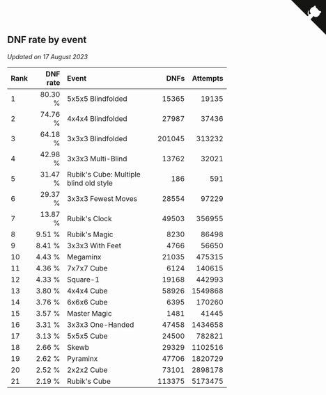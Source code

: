 ## DNF rate by event

*Updated on 17 August 2023*

| Rank | DNF rate | Event | DNFs | Attempts |
| :--- | ---: | :--- | ---: | ---: |
| 1 | 80.30 % | 5x5x5 Blindfolded | 15365 | 19135 |
| 2 | 74.76 % | 4x4x4 Blindfolded | 27987 | 37436 |
| 3 | 64.18 % | 3x3x3 Blindfolded | 201045 | 313232 |
| 4 | 42.98 % | 3x3x3 Multi-Blind | 13762 | 32021 |
| 5 | 31.47 % | Rubik's Cube: Multiple blind old style | 186 | 591 |
| 6 | 29.37 % | 3x3x3 Fewest Moves | 28554 | 97229 |
| 7 | 13.87 % | Rubik's Clock | 49503 | 356955 |
| 8 | 9.51 % | Rubik's Magic | 8230 | 86498 |
| 9 | 8.41 % | 3x3x3 With Feet | 4766 | 56650 |
| 10 | 4.43 % | Megaminx | 21035 | 475315 |
| 11 | 4.36 % | 7x7x7 Cube | 6124 | 140615 |
| 12 | 4.33 % | Square-1 | 19168 | 442993 |
| 13 | 3.80 % | 4x4x4 Cube | 58926 | 1549868 |
| 14 | 3.76 % | 6x6x6 Cube | 6395 | 170260 |
| 15 | 3.57 % | Master Magic | 1481 | 41445 |
| 16 | 3.31 % | 3x3x3 One-Handed | 47458 | 1434658 |
| 17 | 3.13 % | 5x5x5 Cube | 24500 | 782821 |
| 18 | 2.66 % | Skewb | 29329 | 1102516 |
| 19 | 2.62 % | Pyraminx | 47706 | 1820729 |
| 20 | 2.52 % | 2x2x2 Cube | 73101 | 2898178 |
| 21 | 2.19 % | Rubik's Cube | 113375 | 5173475 |


<a href="https://github.com/JustinTimeCuber/wca_statistics" class="github-corner" aria-label="View source on Github"><svg width="80" height="80" viewBox="0 0 250 250" style="fill:#151513; color:#fff; position: absolute; top: 0; border: 0; right: 0;" aria-hidden="true"><path d="M0,0 L115,115 L130,115 L142,142 L250,250 L250,0 Z"></path><path d="M128.3,109.0 C113.8,99.7 119.0,89.6 119.0,89.6 C122.0,82.7 120.5,78.6 120.5,78.6 C119.2,72.0 123.4,76.3 123.4,76.3 C127.3,80.9 125.5,87.3 125.5,87.3 C122.9,97.6 130.6,101.9 134.4,103.2" fill="currentColor" style="transform-origin: 130px 106px;" class="octo-arm"></path><path d="M115.0,115.0 C114.9,115.1 118.7,116.5 119.8,115.4 L133.7,101.6 C136.9,99.2 139.9,98.4 142.2,98.6 C133.8,88.0 127.5,74.4 143.8,58.0 C148.5,53.4 154.0,51.2 159.7,51.0 C160.3,49.4 163.2,43.6 171.4,40.1 C171.4,40.1 176.1,42.5 178.8,56.2 C183.1,58.6 187.2,61.8 190.9,65.4 C194.5,69.0 197.7,73.2 200.1,77.6 C213.8,80.2 216.3,84.9 216.3,84.9 C212.7,93.1 206.9,96.0 205.4,96.6 C205.1,102.4 203.0,107.8 198.3,112.5 C181.9,128.9 168.3,122.5 157.7,114.1 C157.9,116.9 156.7,120.9 152.7,124.9 L141.0,136.5 C139.8,137.7 141.6,141.9 141.8,141.8 Z" fill="currentColor" class="octo-body"></path></svg></a><style>.github-corner:hover .octo-arm{animation:octocat-wave 560ms ease-in-out}@keyframes octocat-wave{0%,100%{transform:rotate(0)}20%,60%{transform:rotate(-25deg)}40%,80%{transform:rotate(10deg)}}@media (max-width:500px){.github-corner:hover .octo-arm{animation:none}.github-corner .octo-arm{animation:octocat-wave 560ms ease-in-out}}</style>
